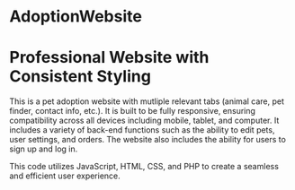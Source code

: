 # AdoptionWebsite

<html>
  <head>
    <title>Professional Website</title>
  </head>
  <body>
    <h1>Professional Website with Consistent Styling</h1>
    <p> This is a pet adoption website with mutliple relevant tabs (animal care, pet finder, contact info, etc.). It is built to be fully responsive, ensuring compatibility across all devices including mobile, tablet, and computer. It includes a variety of back-end functions such as the ability to edit pets, user settings, and orders. The website also includes the ability for users to sign up and log in.</p>
    <p>This code utilizes JavaScript, HTML, CSS, and PHP to create a seamless and efficient user experience.</p>
  </body>
</html>
